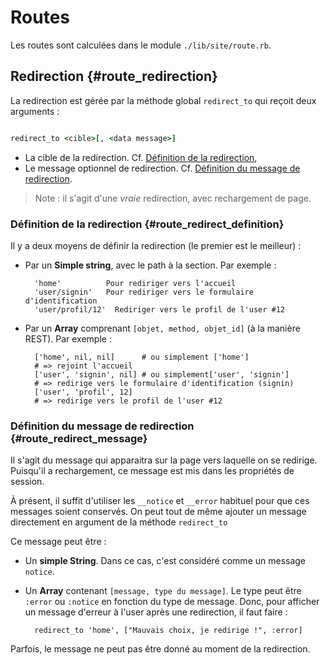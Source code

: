 # Routes

Les routes sont calculées dans le module `./lib/site/route.rb`.


## Redirection {#route_redirection}

La redirection est gérée par la méthode global `redirect_to` qui reçoit deux arguments :

```ruby

redirect_to <cible>[, <data message>]

```

* La cible de la redirection. Cf. [Définition de la redirection](#route_redirect_definition),
* Le message optionnel de redirection. Cf. [Définition du message de redirection](#route_redirect_message).

> Note : il s'agit d'une *vraie* redirection, avec rechargement de page.

### Définition de la redirection {#route_redirect_definition}

Il y a deux moyens de définir la redirection (le premier est le meilleur) :

* Par un **Simple string**, avec le path à la section. Par exemple :
  ```
    'home'          Pour rediriger vers l'accueil
    'user/signin'   Pour rediriger vers le formulaire d'identification
    'user/profil/12'  Rediriger vers le profil de l'user #12
  ```
* Par un **Array** comprenant `[objet, method, objet_id]` (à la manière REST). Par exemple :
  ```
    ['home', nil, nil]      # ou simplement ['home']
    # => rejoint l'accueil
    ['user', 'signin', nil] # ou simplement['user', 'signin']
    # => redirige vers le formulaire d'identification (signin)
    ['user', 'profil', 12]
    # => redirige vers le profil de l'user #12
  ```

### Définition du message de redirection {#route_redirect_message}

Il s'agit du message qui apparaitra sur la page vers laquelle on se redirige. Puisqu'il a rechargement, ce message est mis dans les propriétés de session.

À présent, il suffit d'utiliser les `__notice` et `__error` habituel pour que ces messages soient conservés. On peut tout de même ajouter un message directement en argument de la méthode `redirect_to`

Ce message peut être :

* Un **simple String**. Dans ce cas, c'est considéré comme un message `notice`.
* Un **Array** contenant `[message, type du message]`. Le type peut être `:error` ou `:notice` en fonction du type de message.
  Donc, pour afficher un message d'erreur à l'user après une redirection, il faut faire :

  ```
    redirect_to 'home', ["Mauvais choix, je redirige !", :error]
  ```

Parfois, le message ne peut pas être donné au moment de la redirection.

